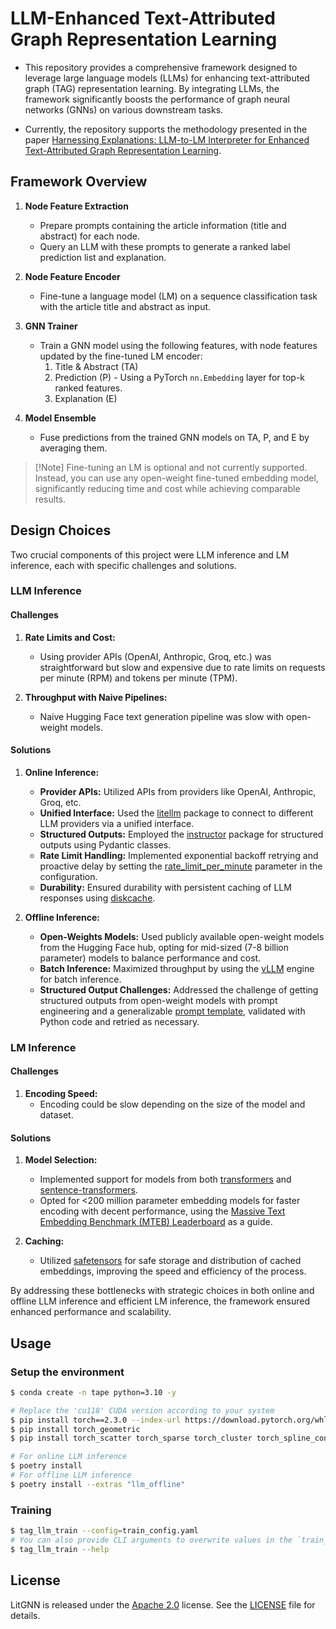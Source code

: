 # LLM-Enhanced Text-Attributed Graph Representation Learning

- This repository provides a comprehensive framework designed to leverage large language models (LLMs) for enhancing text-attributed graph (TAG) representation learning. By integrating LLMs, the framework significantly boosts the performance of graph neural networks (GNNs) on various downstream tasks.

- Currently, the repository supports the methodology presented in the paper [Harnessing Explanations: LLM-to-LM Interpreter for Enhanced Text-Attributed Graph Representation Learning](https://arxiv.org/abs/2305.19523).

## Framework Overview

1. **Node Feature Extraction**
   - Prepare prompts containing the article information (title and abstract) for each node.
   - Query an LLM with these prompts to generate a ranked label prediction list and explanation.

2. **Node Feature Encoder**
   - Fine-tune a language model (LM) on a sequence classification task with the article title and abstract as input.

3. **GNN Trainer**
   - Train a GNN model using the following features, with node features updated by the fine-tuned LM encoder:
     1. Title & Abstract (TA)
     2. Prediction (P) - Using a PyTorch `nn.Embedding` layer for top-k ranked features.
     3. Explanation (E)

4. **Model Ensemble**
   - Fuse predictions from the trained GNN models on TA, P, and E by averaging them.

> \[!Note\]
> Fine-tuning an LM is optional and not currently supported. Instead, you can use any open-weight fine-tuned embedding model, significantly reducing time and cost while achieving comparable results.

## Design Choices

Two crucial components of this project were LLM inference and LM inference, each with specific challenges and solutions.

### LLM Inference

#### Challenges
1. **Rate Limits and Cost:**
   - Using provider APIs (OpenAI, Anthropic, Groq, etc.) was straightforward but slow and expensive due to rate limits on requests per minute (RPM) and tokens per minute (TPM).

2. **Throughput with Naive Pipelines:**
   - Naive Hugging Face text generation pipeline was slow with open-weight models.

#### Solutions
1. **Online Inference:**
   - **Provider APIs:** Utilized APIs from providers like OpenAI, Anthropic, Groq, etc.
   - **Unified Interface:** Used the [litellm](https://github.com/BerriAI/litellm) package to connect to different LLM providers via a unified interface.
   - **Structured Outputs:** Employed the [instructor](https://github.com/jxnl/instructor) package for structured outputs using Pydantic classes.
   - **Rate Limit Handling:** Implemented exponential backoff retrying and proactive delay by setting the [rate_limit_per_minute](./train_config.yaml) parameter in the configuration.
   - **Durability:** Ensured durability with persistent caching of LLM responses using [diskcache](https://github.com/grantjenks/python-diskcache).

2. **Offline Inference:**
   - **Open-Weights Models:** Used publicly available open-weight models from the Hugging Face hub, opting for mid-sized (7-8 billion parameter) models to balance performance and cost.
   - **Batch Inference:** Maximized throughput by using the [vLLM](https://github.com/vllm-project/vllm) engine for batch inference.
   - **Structured Output Challenges:** Addressed the challenge of getting structured outputs from open-weight models with prompt engineering and a generalizable [prompt template](/tape/data/llm/offline/prompt.jinja), validated with Python code and retried as necessary.

### LM Inference

#### Challenges
1. **Encoding Speed:**
   - Encoding could be slow depending on the size of the model and dataset.

#### Solutions
1. **Model Selection:**
   - Implemented support for models from both [transformers](https://github.com/huggingface/transformers) and [sentence-transformers](https://github.com/UKPLab/sentence-transformers).
   - Opted for <200 million parameter embedding models for faster encoding with decent performance, using the [Massive Text Embedding Benchmark (MTEB) Leaderboard](https://huggingface.co/spaces/mteb/leaderboard) as a guide.

2. **Caching:**
   - Utilized [safetensors](https://github.com/huggingface/safetensors) for safe storage and distribution of cached embeddings, improving the speed and efficiency of the process.

By addressing these bottlenecks with strategic choices in both online and offline LLM inference and efficient LM inference, the framework ensured enhanced performance and scalability.

## Usage

### Setup the environment
```bash
$ conda create -n tape python=3.10 -y

# Replace the 'cu118' CUDA version according to your system
$ pip install torch==2.3.0 --index-url https://download.pytorch.org/whl/cu118
$ pip install torch_geometric
$ pip install torch_scatter torch_sparse torch_cluster torch_spline_conv -f https://data.pyg.org/whl/torch-2.3.0+cu118.html

# For online LLM inference
$ poetry install
# For offline LLM inference
$ poetry install --extras "llm_offline"
```

### Training

```bash
$ tag_llm_train --config=train_config.yaml
# You can also provide CLI arguments to overwrite values in the `train_config.yaml` file
$ tag_llm_train --help
```

## License

LitGNN is released under the [Apache 2.0](https://www.apache.org/licenses/LICENSE-2.0) license. See the [LICENSE](LICENSE) file for details.
